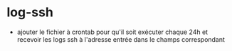 # log-ssh

 - ajouter le fichier à crontab pour qu'il soit exécuter chaque 24h et recevoir les logs ssh à l'adresse entrée dans le champs correspondant  
